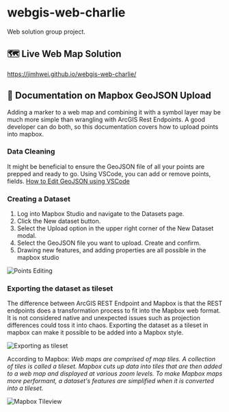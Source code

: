 # webgis-web-charlie
Web solution group project.

## 🗺️ Live Web Map Solution
https://jimhwei.github.io/webgis-web-charlie/

## 📍 Documentation on Mapbox GeoJSON Upload
Adding a marker to a web map and combining it with a symbol layer may be much more simple than wrangling with ArcGIS Rest Endpoints. A good developer can do both, so this documentation covers how to upload points into mapbox.

### Data Cleaning
It might be beneficial to ensure the GeoJSON file of all your points are prepped and ready to go. Using VSCode, you can add or remove points, fields. 
[How to Edit GeoJSON using VSCode](https://dev.to/deadlybyte/working-with-geojson-and-vs-code-2ken)

### Creating a Dataset 
1. Log into Mapbox Studio and navigate to the Datasets page.
2. Click the New dataset button.
3. Select the Upload option in the upper right corner of the New Dataset modal.
4. Select the GeoJSON file you want to upload. Create and confirm.
5. Drawing new features, and adding properties are all possible in the mapbox studio

![Points Editing](https://docs.mapbox.com/help/img/studio/point-tutorial-dataset-edit.gif)

### Exporting the dataset as tileset
The difference between ArcGIS REST Endpoint and Mapbox is that the REST endpoints does a transformation process to fit into the Mapbox web format. It is not considered native and unexpected issues such as projection differences could toss it into chaos. Exporting the dataset as a tileset in mapbox can make it possible to be added into a Mapbox style.

![Exporting as tileset](https://docs.mapbox.com/help/assets/tutorials--add-points-export-to-tileset-960-cd49ef2de90671c42df9a9dd6574c220.png)

According to Mapbox: *Web maps are comprised of map tiles. A collection of tiles is called a tileset. Mapbox cuts up data into tiles that are then added to a web map and displayed at various zoom levels. To make Mapbox maps more performant, a dataset's features are simplified when it is converted into a tileset.*

![Mapbox Tileview](https://user-images.githubusercontent.com/60511633/113148685-239bcb00-9200-11eb-99f2-1052fce00b55.png)
